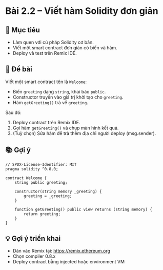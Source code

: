 # Bài 2.2 – Viết hàm Solidity đơn giản

## 🎯 Mục tiêu
- Làm quen với cú pháp Solidity cơ bản.
- Viết một smart contract đơn giản có biến và hàm.
- Deploy và test trên Remix IDE.

## 📄 Đề bài
Viết một smart contract tên là `Welcome`:
- Biến `greeting` dạng `string`, khai báo `public`.
- Constructor truyền vào giá trị khởi tạo cho `greeting`.
- Hàm `getGreeting()` trả về `greeting`.

Sau đó:
1. Deploy contract trên Remix IDE.
2. Gọi hàm `getGreeting()` và chụp màn hình kết quả.
3. (Tuỳ chọn) Sửa hàm để trả thêm địa chỉ người deploy (msg.sender).

## 📚 Gợi ý
```solidity
// SPDX-License-Identifier: MIT
pragma solidity ^0.8.0;

contract Welcome {
    string public greeting;

    constructor(string memory _greeting) {
        greeting = _greeting;
    }

    function getGreeting() public view returns (string memory) {
        return greeting;
    }
}
```

## 💡 Gợi ý triển khai
- Dán vào Remix tại: https://remix.ethereum.org
- Chọn compiler 0.8.x
- Deploy contract bằng injected hoặc environment VM
